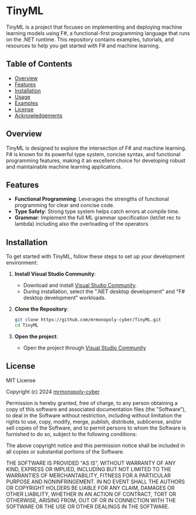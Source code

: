 # TinyML

TinyML is a project that focuses on implementing and deploying machine learning models using F#, a functional-first programming language that runs on the .NET runtime. This repository contains examples, tutorials, and resources to help you get started with F# and machine learning.

## Table of Contents

- [Overview](#overview)
- [Features](#features)
- [Installation](#installation)
- [Usage](#usage)
- [Examples](#examples)
- [License](#license)
- [Acknowledgements](#acknowledgements)

## Overview

TinyML is designed to explore the intersection of F# and machine learning. F# is known for its powerful type system, concise syntax, and functional programming features, making it an excellent choice for developing robust and maintainable machine learning applications.

## Features

- **Functional Programming**: Leverages the strengths of functional programming for clear and concise code.
- **Type Safety**: Strong type system helps catch errors at compile time.
- **Grammar**: Implement the full ML grammar specification (let/let rec to lambda) including
also the overloading of the operators

## Installation

To get started with TinyML, follow these steps to set up your development environment:

1. **Install Visual Studio Community**:
   - Download and install [Visual Studio Community](https://visualstudio.microsoft.com/vs/community/).
   - During installation, select the ".NET desktop development" and "F# desktop development" workloads.

2. **Clone the Repository**:
   ```bash
   git clone https://github.com/mrmonopoly-cyber/TinyML.git
   cd TinyML
   ```

3. **Open the project**:
   - Open the project through [Visual Studio Community](https://visualstudio.microsoft.com/vs/community/)


## License
MIT License

Copyright (c) 2024 [mrmonopoly-cyber](https://github.com/mrmonopoly-cyber/)

Permission is hereby granted, free of charge, to any person obtaining a copy
of this software and associated documentation files (the "Software"), to deal
in the Software without restriction, including without limitation the rights
to use, copy, modify, merge, publish, distribute, sublicense, and/or sell
copies of the Software, and to permit persons to whom the Software is
furnished to do so, subject to the following conditions:

The above copyright notice and this permission notice shall be included in all
copies or substantial portions of the Software.

THE SOFTWARE IS PROVIDED "AS IS", WITHOUT WARRANTY OF ANY KIND, EXPRESS OR
IMPLIED, INCLUDING BUT NOT LIMITED TO THE WARRANTIES OF MERCHANTABILITY,
FITNESS FOR A PARTICULAR PURPOSE AND NONINFRINGEMENT. IN NO EVENT SHALL THE
AUTHORS OR COPYRIGHT HOLDERS BE LIABLE FOR ANY CLAIM, DAMAGES OR OTHER
LIABILITY, WHETHER IN AN ACTION OF CONTRACT, TORT OR OTHERWISE, ARISING FROM,
OUT OF OR IN CONNECTION WITH THE SOFTWARE OR THE USE OR OTHER DEALINGS IN THE
SOFTWARE.
